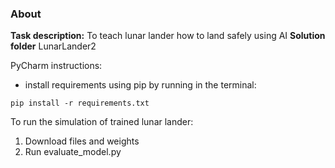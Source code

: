### About 

**Task description:** To teach lunar lander how to land safely using AI
**Solution folder** LunarLander2 


PyCharm instructions:
- install requirements using pip by running in the terminal: 
```
pip install -r requirements.txt
```

To run the simulation of trained lunar lander:
1) Download files and weights
2) Run evaluate_model.py
